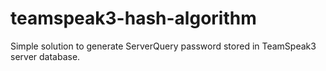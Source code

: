 # teamspeak3-hash-algorithm
Simple solution to generate ServerQuery password stored in TeamSpeak3 server database.
